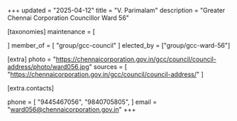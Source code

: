 +++
updated = "2025-04-12"
title = "V. Parimalam"
description = "Greater Chennai Corporation Councillor Ward 56"

[taxonomies]
maintenance = [

]
member_of = [
    "group/gcc-council"
]
elected_by = ["group/gcc-ward-56"]

[extra]
photo = "https://chennaicorporation.gov.in/gcc/council/council-address/photo/ward056.jpg"
sources = [
    "https://chennaicorporation.gov.in/gcc/council/council-address/"
]

[extra.contacts]

phone = [
    "9445467056",
    "9840705805",
    ]
email = "ward056@chennaicorporation.gov.in"
+++
